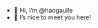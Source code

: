 - 👋 Hi, I’m @haogaulle
- 👀 I’s nice to meet you here!

<!---
haogaulle/haogaulle is a ✨ special ✨ repository because its `README.md` (this file) appears on your GitHub profile.
You can click the Preview link to take a look at your changes.
--->
